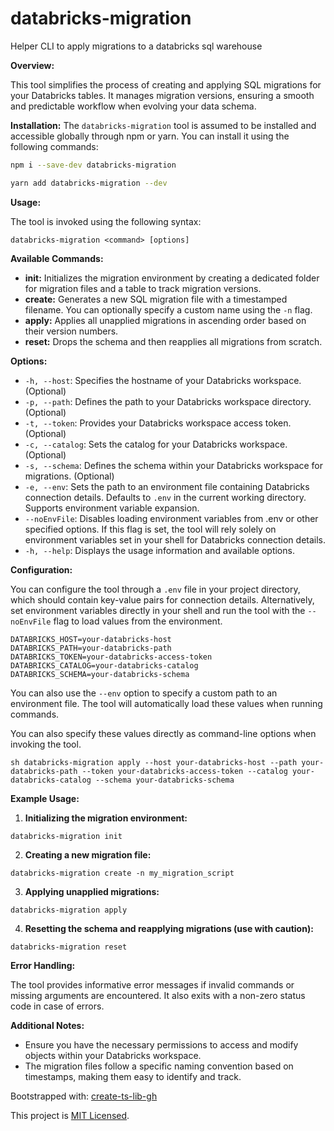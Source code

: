# databricks-migration

Helper CLI to apply migrations to a databricks sql warehouse

**Overview:**

This tool simplifies the process of creating and applying SQL migrations for your Databricks tables. It manages migration versions, ensuring a smooth and predictable workflow when evolving your data schema.

**Installation:**
The `databricks-migration` tool is assumed to be installed and accessible globally through npm or yarn. You can install it using the following commands:

```sh
npm i --save-dev databricks-migration
```

```sh
yarn add databricks-migration --dev
```

**Usage:**

The tool is invoked using the following syntax:

```
databricks-migration <command> [options]
```

**Available Commands:**

- **init:** Initializes the migration environment by creating a dedicated folder for migration files and a table to track migration versions.
- **create:** Generates a new SQL migration file with a timestamped filename. You can optionally specify a custom name using the `-n` flag.
- **apply:** Applies all unapplied migrations in ascending order based on their version numbers.
- **reset:** Drops the schema and then reapplies all migrations from scratch.

**Options:**

- `-h, --host`: Specifies the hostname of your Databricks workspace. (Optional)
- `-p, --path`: Defines the path to your Databricks workspace directory. (Optional)
- `-t, --token`: Provides your Databricks workspace access token. (Optional)
- `-c, --catalog`: Sets the catalog for your Databricks workspace. (Optional)
- `-s, --schema`: Defines the schema within your Databricks workspace for migrations. (Optional)
- `-e, --env`: Sets the path to an environment file containing Databricks connection details. Defaults to `.env` in the current working directory. Supports environment variable expansion.
- `--noEnvFile`: Disables loading environment variables from .env or other specified options. If this flag is set, the tool will rely solely on environment variables set in your shell for Databricks connection details.
- `-h, --help`: Displays the usage information and available options.

**Configuration:**

You can configure the tool through a `.env` file in your project directory, which should contain key-value pairs for connection details. Alternatively, set environment variables directly in your shell and run the tool with the `--noEnvFile` flag to load values from the environment.

```
DATABRICKS_HOST=your-databricks-host
DATABRICKS_PATH=your-databricks-path
DATABRICKS_TOKEN=your-databricks-access-token
DATABRICKS_CATALOG=your-databricks-catalog
DATABRICKS_SCHEMA=your-databricks-schema
```

You can also use the `--env` option to specify a custom path to an environment file. The tool will automatically load these values when running commands.

You can also specify these values directly as command-line options when invoking the tool.

`sh
databricks-migration apply --host your-databricks-host --path your-databricks-path --token your-databricks-access-token --catalog your-databricks-catalog --schema your-databricks-schema
`

**Example Usage:**

1. **Initializing the migration environment:**

```
databricks-migration init
```

2. **Creating a new migration file:**

```
databricks-migration create -n my_migration_script
```

3. **Applying unapplied migrations:**

```
databricks-migration apply
```

4. **Resetting the schema and reapplying migrations (use with caution):**

```
databricks-migration reset
```

**Error Handling:**

The tool provides informative error messages if invalid commands or missing arguments are encountered. It also exits with a non-zero status code in case of errors.

**Additional Notes:**

- Ensure you have the necessary permissions to access and modify objects within your Databricks workspace.
- The migration files follow a specific naming convention based on timestamps, making them easy to identify and track.

Bootstrapped with: [create-ts-lib-gh](https://github.com/glebbash/create-ts-lib-gh)

This project is [MIT Licensed](LICENSE).
